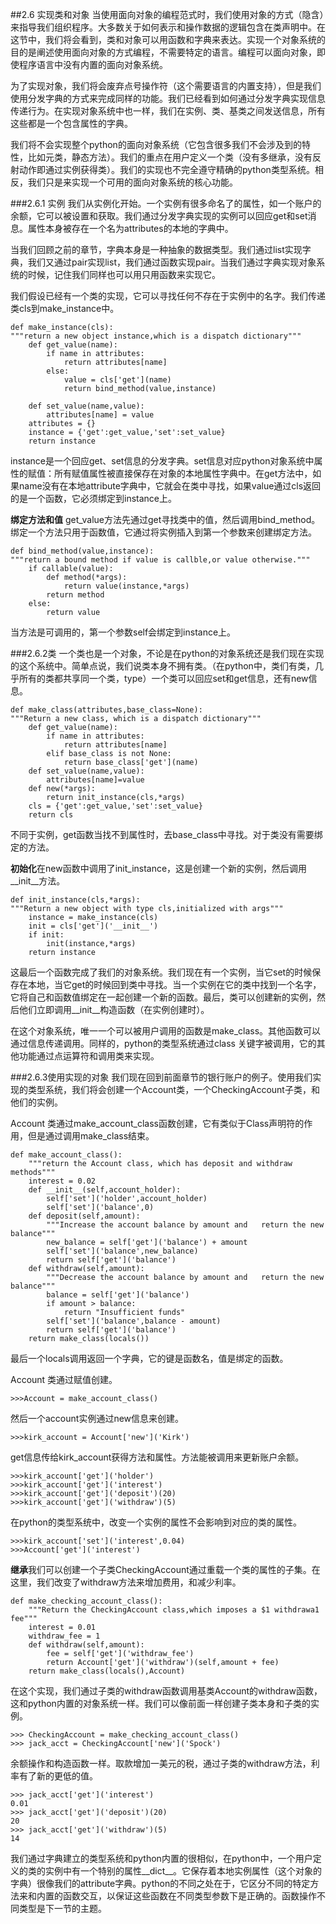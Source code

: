 ##2.6 实现类和对象
当使用面向对象的编程范式时，我们使用对象的方式（隐含）来指导我们组织程序。大多数关于如何表示和操作数据的逻辑包含在类声明中。在这节中，我们将会看到，类和对象可以用函数和字典来表达。实现一个对象系统的目的是阐述使用面向对象的方式编程，不需要特定的语言。编程可以面向对象，即使程序语言中没有内置的面向对象系统。

为了实现对象，我们将会废弃点号操作符（这个需要语言的内置支持），但是我们使用分发字典的方式来完成同样的功能。我们已经看到如何通过分发字典实现信息传递行为。在实现对象系统中也一样，我们在实例、类、基类之间发送信息，所有这些都是一个包含属性的字典。

我们将不会实现整个python的面向对象系统（它包含很多我们不会涉及到的特性，比如元类，静态方法）。我们的重点在用户定义一个类（没有多继承，没有反射动作即通过实例获得类）。我们的实现也不完全遵守精确的python类型系统。相反，我们只是来实现一个可用的面向对象系统的核心功能。

###2.6.1 实例
我们从实例化开始。一个实例有很多命名了的属性，如一个账户的余额，它可以被设置和获取。我们通过分发字典实现的实例可以回应get和set消息。属性本身被存在一个名为attributes的本地的字典中。

当我们回顾之前的章节，字典本身是一种抽象的数据类型。我们通过list实现字典，我们又通过pair实现list，我们通过函数实现pair。当我们通过字典实现对象系统的时候，记住我们同样也可以用只用函数来实现它。

我们假设已经有一个类的实现，它可以寻找任何不存在于实例中的名字。我们传递类cls到make_instance中。

	def make_instance(cls):
	"""return a new object instance,which is a dispatch dictionary"""
		def get_value(name):
			if name in attributes:
				return attributes[name]
			else:
				value = cls['get'](name)
				return bind_method(value,instance)

		def set_value(name,value):
			attributes[name] = value
		attributes = {}
		instance = {'get':get_value,'set':set_value}
		return instance

instance是一个回应get、set信息的分发字典。set信息对应python对象系统中属性的赋值：所有赋值属性被直接保存在对象的本地属性字典中。在get方法中，如果name没有在本地attribute字典中，它就会在类中寻找，如果value通过cls返回的是一个函数，它必须绑定到instance上。

**绑定方法和值** get_value方法先通过get寻找类中的值，然后调用bind_method。绑定一个方法只用于函数值，它通过将实例插入到第一个参数来创建绑定方法。

	def bind_method(value,instance):
	"""return a bound method if value is callble,or value otherwise."""
	    if callable(value):
		    def method(*args):
			    return value(instance,*args)
		    return method
		else:
			return value
当方法是可调用的，第一个参数self会绑定到instance上。

###2.6.2类
一个类也是一个对象，不论是在python的对象系统还是我们现在实现的这个系统中。简单点说，我们说类本身不拥有类。（在python中，类们有类，几乎所有的类都共享同一个类，type）一个类可以回应set和get信息，还有new信息。

	def make_class(attributes,base_class=None):
	"""Return a new class, which is a dispatch dictionary"""
		def get_value(name):
			if name in attributes:
				return attributes[name]
			elif base_class is not None:
				return base_class['get'](name)
		def set_value(name,value):
			attributes[name]=value
		def new(*args):
			return init_instance(cls,*args)
		cls = {'get':get_value,'set':set_value}
		return cls

不同于实例，get函数当找不到属性时，去base_class中寻找。对于类没有需要绑定的方法。

**初始化**在new函数中调用了init_instance，这是创建一个新的实例，然后调用__init__方法。

	def init_instance(cls,*args):
	"""Return a new object with type cls,initialized with args"""
		instance = make_instance(cls)
		init = cls['get']('__init__')
		if init:
			init(instance,*args)
		return instance

这最后一个函数完成了我们的对象系统。我们现在有一个实例，当它set的时候保存在本地，当它get的时候回到类中寻找。当一个实例在它的类中找到一个名字，它将自己和函数值绑定在一起创建一个新的函数。最后，类可以创建新的实例，然后他们立即调用__init__构造函数（在实例创建时）。

在这个对象系统，唯一一个可以被用户调用的函数是make_class。其他函数可以通过信息传递调用。同样的，python的类型系统通过class 关键字被调用，它的其他功能通过点运算符和调用类来实现。

###2.6.3使用实现的对象
我们现在回到前面章节的银行账户的例子。使用我们实现的类型系统，我们将会创建一个Account类，一个CheckingAccount子类，和他们的实例。

Account 类通过make_account_class函数创建，它有类似于Class声明符的作用，但是通过调用make_class结束。

	def make_account_class():
		"""return the Account class, which has deposit and withdraw methods"""
		interest = 0.02
		def __init__(self,account_holder):
			self['set']('holder',account_holder)
			self['set']('balance',0)
		def deposit(self,amount):
			"""Increase the account balance by amount and 	return the new balance"""
			new_balance = self['get']('balance') + amount
			self['set']('balance',new_balance)
			return self['get']('balance')
		def withdraw(self,amount):
			"""Decrease the account balance by amount and 	return the new balance"""
			balance = self['get']('balance')
			if amount > balance:
				return "Insufficient funds"
			self['set']('balance',balance - amount)
			return self['get']('balance')
		return make_class(locals())

最后一个locals调用返回一个字典，它的键是函数名，值是绑定的函数。

Account 类通过赋值创建。

	>>>Account = make_account_class()

然后一个account实例通过new信息来创建。

	>>>kirk_account = Account['new']('Kirk')

get信息传给kirk_account获得方法和属性。方法能被调用来更新账户余额。

	>>>kirk_account['get']('holder')
	>>>kirk_account['get']('interest')
	>>>kirk_account['get']('deposit')(20)
	>>>kirk_account['get']('withdraw')(5)

在python的类型系统中，改变一个实例的属性不会影响到对应的类的属性。

	>>>kirk_account['set']('interest',0.04)
	>>>Account['get']('interest')

**继承**我们可以创建一个子类CheckingAccount通过重载一个类的属性的子集。在这里，我们改变了withdraw方法来增加费用，和减少利率。

	def make_checking_account_class():
		"""Return the CheckingAccount class,which imposes a $1 withdrawa1 fee"""
		interest = 0.01
		withdraw_fee = 1
		def withdraw(self,amount):
			fee = self['get']('withdraw_fee')
			return Account['get']('withdraw')(self,amount + fee)
		return make_class(locals(),Account)

在这个实现，我们通过子类的withdraw函数调用基类Account的withdraw函数，这和python内置的对象系统一样。我们可以像前面一样创建子类本身和子类的实例。

	>>> CheckingAccount = make_checking_account_class()
	>>> jack_acct = CheckingAccount['new']('Spock')
	
余额操作和构造函数一样。取款增加一美元的税，通过子类的withdraw方法，利率有了新的更低的值。

	>>> jack_acct['get']('interest')
	0.01
	>>> jack_acct['get']('deposit')(20)
	20
	>>> jack_acct['get']('withdraw')(5)
	14

我们通过字典建立的类型系统和python内置的很相似，在python中，一个用户定义的类的实例中有一个特别的属性__dict__。它保存着本地实例属性（这个对象的字典）很像我们的attribute字典。python的不同之处在于，它区分不同的特定方法来和内置的函数交互，以保证这些函数在不同类型参数下是正确的。函数操作不同类型是下一节的主题。